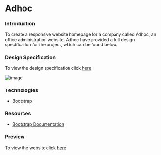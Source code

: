 # Adhoc

### Introduction
To create a responsive website homepage for a company called Adhoc, an office administration website. Adhoc have provided a full design specification for the project, which can be found below.

### Design Specification
To view the design specification click [here](https://raw.githubusercontent.com/MartynM1982/Adhoc/main/Images/adhoc%20design%20spec.png)

![image](https://user-images.githubusercontent.com/77343504/115560515-91419100-a2ac-11eb-9c70-0aed2e445fc4.png)

### Technologies
- Bootstrap

### Resources
- [Bootstrap Documentation](https://getbootstrap.com/docs/4.2/getting-started/introduction/)

### Preview
To view the website click [here](https://martynm1982.github.io/Adhoc/Adhoc.html )


